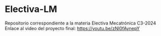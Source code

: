 # Electiva-LM
Repositorio correspondiente a la materia Electiva Mecatrónica C3-2024
Enlace al video del proyecto final: https://youtu.be/zNI0fAynepY
